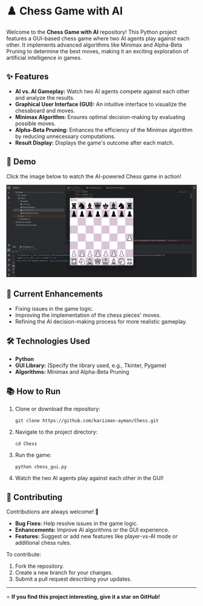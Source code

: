 <!DOCTYPE html>
<html lang="en">
<head>
    <meta charset="UTF-8">
    <meta name="viewport" content="width=device-width, initial-scale=1.0">
    
</head>
<body>

<h1>♟️ Chess Game with AI</h1>

<p>
    Welcome to the <strong>Chess Game with AI</strong> repository! This Python project features a GUI-based chess game where two AI agents play against each other. 
    It implements advanced algorithms like Minimax and Alpha-Beta Pruning to determine the best moves, making it an exciting exploration of artificial intelligence in games.
</p>

<h2>✨ Features</h2>
<ul>
    <li><strong>AI vs. AI Gameplay:</strong> Watch two AI agents compete against each other and analyze the results.</li>
    <li><strong>Graphical User Interface (GUI):</strong> An intuitive interface to visualize the chessboard and moves.</li>
    <li><strong>Minimax Algorithm:</strong> Ensures optimal decision-making by evaluating possible moves.</li>
    <li><strong>Alpha-Beta Pruning:</strong> Enhances the efficiency of the Minimax algorithm by reducing unnecessary computations.</li>
    <li><strong>Result Display:</strong> Displays the game's outcome after each match.</li>
</ul>

<h2>🎥 Demo</h2>
<p>Click the image below to watch the AI-powered Chess game in action!</p>
<a href="https://www.linkedin.com/posts/kariman-ayman-1a6788200_chessgame-pythonprogramming-minimaxalgorithm-activity-7065750585781760000-cak6?utm_source=share&utm_medium=member_desktop" target="_blank">
    <img src="Demo.png" alt="Watch Demo on LinkedIn">
</a>

<h2>🚧 Current Enhancements</h2>
<ul>
    <li>Fixing issues in the game logic.</li>
    <li>Improving the implementation of the chess pieces' moves.</li>
    <li>Refining the AI decision-making process for more realistic gameplay.</li>
</ul>

<h2>🛠️ Technologies Used</h2>
<ul>
    <li><strong>Python</strong></li>
    <li><strong>GUI Library:</strong> (Specify the library used, e.g., Tkinter, Pygame)</li>
    <li><strong>Algorithms:</strong> Minimax and Alpha-Beta Pruning</li>
</ul>

<h2>📚 How to Run</h2>
<ol>
    <li>Clone or download the repository:
        <pre><code>git clone https://github.com/kariiman-ayman/Chess.git</code></pre>
    </li>
    <li>Navigate to the project directory:
        <pre><code>cd Chess</code></pre>
    </li>
    <li>Run the game:
        <pre><code>python chess_gui.py</code></pre>
    </li>
    <li>Watch the two AI agents play against each other in the GUI!</li>
</ol>

<h2>🙌 Contributing</h2>
<p>
    Contributions are always welcome! 🎉
    <ul>
        <li><strong>Bug Fixes:</strong> Help resolve issues in the game logic.</li>
        <li><strong>Enhancements:</strong> Improve AI algorithms or the GUI experience.</li>
        <li><strong>Features:</strong> Suggest or add new features like player-vs-AI mode or additional chess rules.</li>
    </ul>
</p>

<p>To contribute:</p>
<ol>
    <li>Fork the repository.</li>
    <li>Create a new branch for your changes.</li>
    <li>Submit a pull request describing your updates.</li>
</ol>

<hr>

<p>⭐ <strong>If you find this project interesting, give it a star on GitHub!</strong></p>

</body>
</html>
